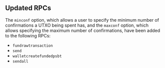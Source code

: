 Updated RPCs
--------

The `minconf` option, which allows a user to specify the minimum number
of confirmations a UTXO being spent has, and the `maxconf` option,
which allows specifying the maximum number of confirmations, have been
added to the following RPCs:
- `fundrawtransaction`
- `send`
- `walletcreatefundedpsbt`
- `sendall`
